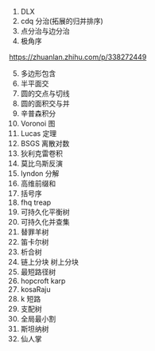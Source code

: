 1. DLX
2. cdq 分治(拓展的归并排序)
3. 点分治与边分治
4. 极角序

https://zhuanlan.zhihu.com/p/338272449

5. 多边形包含
6. 半平面交
7. 圆的交点与切线
8. 圆的面积交与并
9. 辛普森积分
10. Voronoi 图
11. Lucas 定理
12. BSGS 离散对数
13. 狄利克雷卷积
14. 莫比乌斯反演
15. lyndon 分解
16. 高维前缀和
17. 括号序
18. fhq treap
19. 可持久化平衡树
20. 可持久化并查集
21. 替罪羊树
22. 笛卡尔树
23. 析合树
24. 链上分块 树上分块
25. 最短路径树
26. hopcroft karp
27. kosaRaju
28. k 短路
29. 支配树
30. 全局最小割
31. 斯坦纳树
32. 仙人掌

